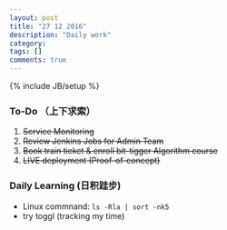 ```yaml
---
layout: post
title: "27 12 2016"
description: "Daily work"
category: 
tags: []
comments: true
---
```

{% include JB/setup %}

### To-Do （上下求索）

1. <s> Service Monitoring </s> 
2. <s> Review Jenkins Jobs for Admin Team </s> 
3. <s> Book train ticket & enroll bit-tigger Algorithm course </s>
4. <s> LIVE deployment (Proof-of-concept) </s>

### Daily Learning (日积跬步)

* Linux commnand:  `ls -Rla | sort -nk5`
* try toggl (tracking my time)

